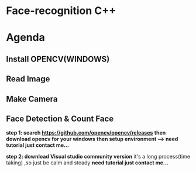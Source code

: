 # Face-recognition C++ 

# Agenda

## **Install OPENCV(WINDOWS)**
## **Read Image**
## **Make Camera**
## **Face Detection & Count Face**

**step 1: search   https://github.com/opencv/opencv/releases**
        **then download opencv for your windows** 
        **then setup environment  --> need tutorial just contact me...**


**step 2: download Visual studio community version**
it's a long process(time taking) ,so just be calm and steady
**need tutorial just contact me...**




